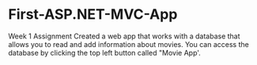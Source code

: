 # First-ASP.NET-MVC-App
Week 1 Assignment
Created a web app that works with a database that allows you to read and add information about movies. You can access the database by clicking the top left button called "Movie App'.
